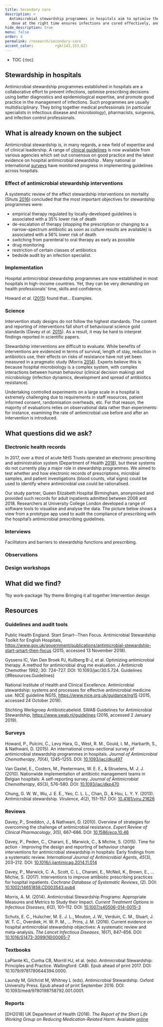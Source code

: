 ```yaml
---
title: Secondary care
description: >
  Antimicrobial stewardship programmes in hospitals aim to optimise the use of antibiotics. Giving the right
   dose at the right time ensures infections are cured effectively, and that antibiotics are preserved for year to come.
hide_description: true
menu: false
order: 4
permalink: /research/secondary-care
accent_color:          rgb(143,153,62)
---
```


* TOC
{:toc}

## Stewardship in hospitals 
Antimicrobial stewardship programmes established in hospitals are a collaborative 
effort to prevent infections, optimise prescribing decisions using better diagnostics and 
epidemiological expertise, and promote good practice in the management of infections. 
Such programmes are usually multidisciplinary. They bring together medical professionals 
(in particular specialists in infectious disease and microbiology), pharmacists, surgeons, and 
infection control professionals.


## What is already known on the subject
Antimicrobial stewardship is, in many regards, a new field of expertise and of clinical leadership.
A range of [clinical guidelines]((#Resources.Guidelines)) is now available from various agencies which 
set out consensus on good practice and the latest evidence on hospital antimicrobial stewardship .
Many national or international [surveys](#Resources.Surveys) have monitored progress in 
implementing guidelines across hospitals.

### Effect of antimicrobial stewardship interventions
A systematic review of the effect stewardship interventions on mortality (Shuts [2016](#Schuts2016)) 
concluded that the most important objectives for stewardship programmes were: 
- empirical therapy regulated by locally-developed guidelines is associated with a 35% lower risk of death  
- de-escalation of therapy (stopping the prescription or changing to a narrow-spectrum antibiotic as soon as
   culture results are available) is associated with a 56% lower risk of death
- switching from parenteral to oral therapy as early as possible
- drug monitoring
- restriction of certain classes of antibiotics
- bedside audit by an infection specialist.

### Implementation
Hospital antimicrobial stewardship programmes are now established in most hospitals in high-income countries. Yet,
they can be very demanding on health professionals’ time, skills and confidence.

Howard *et al.* ([2015](#Howard2015)) found that... Examples. 

### Science

Intervention study designs do not follow the highest standards. The content and reporting of interventions fall 
short of behavioural science gold standards (Davey *et al.* [2015](#Davey2015)). As a result, it may be hard to 
interpret findings reported in scientific papers.

Stewardship interventions are difficult to evaluate. While benefits of interventions are evidenced in terms of
 survival, length of stay, reduction in antibiotics use, their effects on risks of resistance have not yet been 
 measured in  a pragmatic study (Morris [2014](#Morris2014)). Experts believe this is because hospital microbiology 
 is a complex system, with complex interactions between human behaviour (clinical decision making) and microbiology 
(infection dynamics, development and spread of antibiotics resistance).

Undertaking controlled experiments on a large scale in a hospital is extremely challenging due to requirements 
in staff resources, patient informed consent, randomisation overheads, etc. For that reason, the majority of evaluations 
relies on observational data rather than experiments: for instance, examining the rate of antimicrobial use before 
and after an intervention is introduced. 


## What questions did we ask?
### Electronic health records
In 2017, over a third of acute NHS Trusts operated an electronic prescribing and administration system (Department of Health [2018](DH2018)), 
but these systems do not currently play a major role in stewardship programmes. We aimed to test whether and how 
electronic records of prescriptions, microbial samples, and patient investigations (blood counts, vital signs) 
could be used to identify where antimicrobial use could be rationalised.

Our study partner, Queen Elizabeth Hospital Birmingham, anonymised and provided such records for adult inpatients 
admitted between 2008 and 2018. Researchers at University College London developed a range of software tools to 
visualise and analyse the data. The picture below shows a view from a prototype app used to audit the compliance 
of prescribing with the hospital’s antimicrobial prescribing guidelines. 

### Interviews

Facilitators and barriers to stewardship functions and prescribing.
### Observations
### Design workshops

## What did we find?
?by work-package
?by theme
Bringing it all together
Intervention design


## Resources

### Guidelines and audit tools

Public Health England. Start Smart--Then Focus. Antimicrobial Stewardship Toolkit for English Hospitals, https://www.gov.uk/government/publications/antimicrobial-stewardship-start-smart-then-focus (2015, accessed 13 November 2018).

Gyssens IC, Van Den Broek PJ, Kullberg B-J, et al. Optimizing antimicrobial therapy. A method for antimicrobial drug me evaluation. J Antimicrob Chemother 1992; 30: 724–727. DOI: 10.1093/jac/30.5.724.
Guidelines {#Resources.Guidelines}

National Institute of Health and Clinical Excellence. Antimicrobial stewardship: systems and processes for effective antimicrobial medicine use. NICE guideline NG15, https://www.nice.org.uk/guidance/ng15 (2015, accessed 24 October 2018).

Stichting Werkgroep Antibioticabeleid. SWAB Guidelines for Antimicrobial Stewardship, https://www.swab.nl/guidelines (2016, accessed 2 January 2019).

### Surveys

<div class='references'>

<p id='Howard2015'>Howard, P., Pulcini, C., Levy Hara, G., West, R. M., Gould, I. M., 
Harbarth, S., &amp; Nathwani, D. (2015).
An international cross-sectional survey of antimicrobial stewardship programmes
in hospitals. <i>Journal of Antimicrobial Chemotherapy</i>, <i>70</i>(4), 1245–1255.
DOI: <a href="https://doi.org/10.1093/jac/dku497">10.1093/jac/dku497</a></p>

<p id='VanGastel2010'> Van Gastel, E., Costers, M., Peetermans, W. E. E., &amp; Struelens, M. J. J.
(2010). Nationwide implementation of antibiotic management teams in Belgian
hospitals: A self-reporting survey. <i>Journal of Antimicrobial Chemotherapy</i>,
<i>65</i>(3), 576–580. DOI: <a href="https://doi.org/10.1093/jac/dkp470">10.1093/jac/dkp470</a></p>

<p id='Chung2010'>Chung, G. W. W., Wu, J. E. E., Yeo, C. L. L., Chan, D., &amp; Hsu, L. Y. Y. (2013).
Antimicrobial stewardship. <i>Virulence</i>, <i>4</i>(2), 151–157. DOI: <a
href="https://doi.org/10.4161/viru.21626">10.4161/viru.21626</a></p>

</div>


### Reviews

<div class='references'>

<p id='Davey2010'>Davey, P., Sneddon, J., &amp; Nathwani, D. (2010). Overview of strategies for
overcoming the challenge of antimicrobial resistance. <i>Expert Review of
Clinical Pharmacology</i>, <i>3</i>(5), 667–686. DOI: <a
href="https://doi.org/10.1586/ecp.10.46">10.1586/ecp.10.46</a></p>

<p id='Davey2015'>Davey, P., Peden, C., Charani, E., Marwick, C., &amp; Michie, S. (2015). Time for
action - Improving the design and reporting of behaviour change interventions
for antimicrobial stewardship in hospitals: Early findings from a systematic
review. <i>International Journal of Antimicrobial Agents</i>, <i>45</i>(3),
203–212. DOI: <a href="https://doi.org/10.1016/j.ijantimicag.2014.11.014">10.1016/j.ijantimicag.2014.11.014</a></p>

<p id='Davey2017'>Davey, P., Marwick, C. A., Scott, C. L., Charani, E., McNeil, K., Brown, E., … Michie,
S. (2017). Interventions to improve antibiotic prescribing practices for
hospital inpatients. <i>Cochrane Database of Systematic Reviews</i>, (2). DOI: <a
href="https://doi.org/10.1002/14651858.CD003543.pub4">10.1002/14651858.CD003543.pub4</a></span></p>

<p id='Morris2014'>Morris, A. M. (2014). Antimicrobial Stewardship Programs: Appropriate Measures and Metrics 
to Study their Impact. <i>Current Treatment Options in Infectious Diseases</i>, <i>6</i>(2), 101–112. DOI:
<a href="https://doi.org/10.1007/s40506-014-0015-3">10.1007/s40506-014-0015-3</a></p>

<p id='Schuts2016'>Schuts, E. C., Hulscher, M. E. J. L., Mouton, J. W., Verduin, C. M., Stuart, J. W. T.
   C., Overdiek, H. W. P. M., … Prins, J. M. (2016). Current evidence on hospital
   antimicrobial stewardship objectives: A systematic review and meta-analysis. <i>The
   Lancet Infectious Diseases</i>, <i>16</i>(7), 847–856. DOI: <a
   href="https://doi.org/10.1016/S1473-3099(16)00065-7">10.1016/S1473-3099(16)00065-7</a></p>


</div>

### Textbooks

LaPlante KL, Cunha CB, Morrill HJ, et al. (eds). Antimicrobial Stewardship: Principles and Practice. Wallingford: CABI. Epub ahead of print 2017. DOI: 10.1079/9781780644394.0000.

Laundy M, Gilchrist M, Whitney L (eds). Antimicrobial Stewardship. Oxford University Press. Epub ahead of print September 2016. DOI: 10.1093/med/9780198758792.001.0001.

### Reports

[DH2018] UK Department of Health (2018). *The Report of the Short Life Working Group on Reducing Medication-Related Harm*. 
Available [online](https://www.gov.uk/government/uploads/system/uploads/attachment_data/file/683430/short-life-working-group-report-on-medication-errors.pdf)


